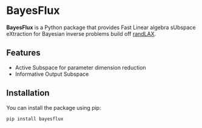 # BayesFlux

**BayesFlux** is a Python package that provides Fast Linear algebra sUbspace eXtraction for Bayesian inverse problems build off [randLAX](https://github.com/joshuawchen/randLAX).

## Features

- Active Subspace for parameter dimension reduction
- Informative Output Subspace 

## Installation

You can install the package using pip:

```bash
pip install bayesflux
